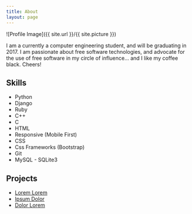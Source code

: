```yaml
---
title: About
layout: page
---
```

![Profile Image]({{ site.url }}/{{ site.picture }})

<p>I am a currently a computer engineering student, and will be graduating in 2017. I am passionate about free software technologies, and advocate for the use of free software in my circle of influence... and I like my coffee black. Cheers!</p>

<h2>Skills</h2>

<ul class="skill-list">
	<li>Python</li>
	<li>Django</li>
	<li>Ruby</li>
	<li>C++</li>
	<li>C</li>
	<li>HTML</li>
	<li>Responsive (Mobile First)</li>
	<li>CSS</li>
	<li>Css Frameworks (Bootstrap)</li>
	<li>Git</li>
	<li>MySQL - SQLite3</li>
</ul>

<h2>Projects</h2>

<ul>
	<li><a href="https://github.com/">Lorem Lorem</a></li>
	<li><a href="https://github.com/">Ipsum Dolor</a></li>
	<li><a href="https://github.com/">Dolor Lorem</a></li>
</ul>
